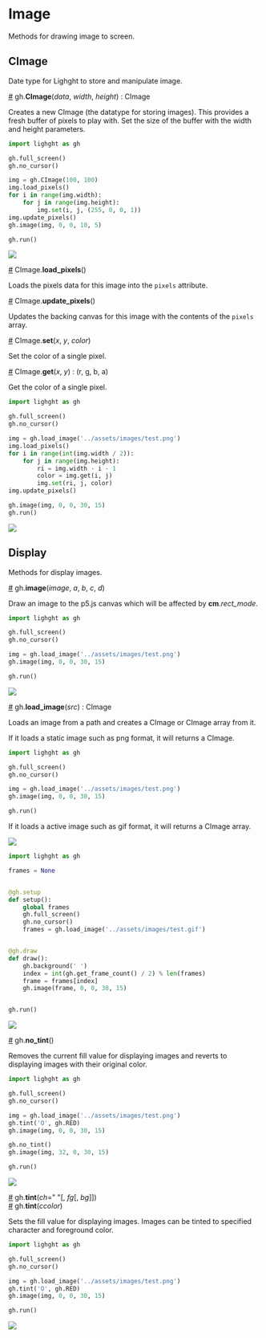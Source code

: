 # Image

Methods for drawing image to screen.

## CImage

Date type for Lighght to store and manipulate image.

<a name="cimage" href="#cimage">#</a> gh.**CImage**(*data*, *width*, *height*) : CImage

Creates a new CImage (the datatype for storing images). This provides a fresh buffer of pixels to play with. Set the size of the buffer with the width and height parameters.

```py
import lighght as gh

gh.full_screen()
gh.no_cursor()

img = gh.CImage(100, 100)
img.load_pixels()
for i in range(img.width):
    for j in range(img.height):
        img.set(i, j, (255, 0, 0, 1))
img.update_pixels()
gh.image(img, 0, 0, 10, 5)

gh.run()
```

<img src="https://raw.githubusercontent.com/charming-art/public-files/master/test_cimage.png" />

<a name="load_pixels" href="#load_pixels">#</a> CImage.**load_pixels**()

Loads the pixels data for this image into the `pixels` attribute.

<a name="update_pixels" href="#update_pixels">#</a> CImage.**update_pixels**()

Updates the backing canvas for this image with the contents of the `pixels` array.

<a name="set" href="#set">#</a> CImage.**set**(*x*, *y*, *color*)

Set the color of a single pixel.

<a name="get" href="#get">#</a> CImage.**get**(*x*, *y*) : (r, g, b, a)

Get the color of a single pixel.

```py
import lighght as gh

gh.full_screen()
gh.no_cursor()

img = gh.load_image('../assets/images/test.png')
img.load_pixels()
for i in range(int(img.width / 2)):
    for j in range(img.height):
        ri = img.width - i - 1
        color = img.get(i, j)
        img.set(ri, j, color)
img.update_pixels()

gh.image(img, 0, 0, 30, 15)
gh.run()
```

<img src="https://raw.githubusercontent.com/charming-art/public-files/master/test_cimage_method.png" />

## Display

Methods for display images.

<a name="image" href="#image">#</a> gh.**image**(*image*, *a*, *b*, *c*, *d*)

Draw an image to the p5.js canvas which will be affected by **cm**.*rect_mode*.

```py
import lighght as gh

gh.full_screen()
gh.no_cursor()

img = gh.load_image('../assets/images/test.png')
gh.image(img, 0, 0, 30, 15)

gh.run()
```

<img src="https://raw.githubusercontent.com/charming-art/public-files/master/test_image.png" />

<a name="load_image" href="#load_image">#</a> gh.**load_image**(*src*) : CImage

Loads an image from a path and creates a CImage or CImage array from it.

If it loads a static image such as png format, it will returns a CImage.

```py
import lighght as gh

gh.full_screen()
gh.no_cursor()

img = gh.load_image('../assets/images/test.png')
gh.image(img, 0, 0, 30, 15)

gh.run()
```

If it loads a active image such as gif format, it will returns a CImage array.

<img src="https://raw.githubusercontent.com/charming-art/public-files/master/test_image.png" />

```py
import lighght as gh

frames = None


@gh.setup
def setup():
    global frames
    gh.full_screen()
    gh.no_cursor()
    frames = gh.load_image('../assets/images/test.gif')


@gh.draw
def draw():
    gh.background(' ')
    index = int(gh.get_frame_count() / 2) % len(frames)
    frame = frames[index]
    gh.image(frame, 0, 0, 30, 15)


gh.run()
```

<img src="https://raw.githubusercontent.com/charming-art/public-files/master/test_load_image.gif" />

<a name="no_tint" href="#no_tint">#</a> gh.**no_tint**()

Removes the current fill value for displaying images and reverts to displaying images with their original color.

```py
import lighght as gh

gh.full_screen()
gh.no_cursor()

img = gh.load_image('../assets/images/test.png')
gh.tint('O', gh.RED)
gh.image(img, 0, 0, 30, 15)

gh.no_tint()
gh.image(img, 32, 0, 30, 15)

gh.run()
```

<img src="https://raw.githubusercontent.com/charming-art/public-files/master/test_no_tint.png" />

<a name="tint" href="#tint">#</a> gh.**tint**(*ch*=" "[, *fg*[, *bg*]])<br>
<a name="tint" href="#tint">#</a> gh.**tint**(*ccolor*)

Sets the fill value for displaying images. Images can be tinted to specified character and foreground color.

```py
import lighght as gh

gh.full_screen()
gh.no_cursor()

img = gh.load_image('../assets/images/test.png')
gh.tint('O', gh.RED)
gh.image(img, 0, 0, 30, 15)

gh.run()
```

<img src="https://raw.githubusercontent.com/charming-art/public-files/master/test_tint.png" />
